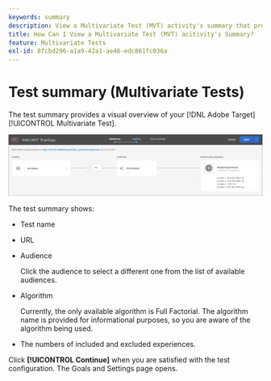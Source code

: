 ```yaml
---
keywords: summary
description: View a Multivariate Test (MVT) activity's summary that provides a visual overview of your MVT activity in Adobe Target.
title: How Can I View a Multivariate Test (MVT) acitivity's Summary?
feature: Multivariate Tests
exl-id: 8fcbd296-a1a9-42a1-ae46-edc861fc036a
---
```

# Test summary (Multivariate Tests)

The test summary provides a visual overview of your [!DNL Adobe Target] [!UICONTROL Multivariate Test].

![Test summary dialog box](/help/main/c-activities/c-multivariate-testing/t-create-multivariate-test/assets/summary2new.png)

The test summary shows:

* Test name 
* URL 
* Audience

  Click the audience to select a different one from the list of available audiences. 
* Algorithm

  Currently, the only available algorithm is Full Factorial. The algorithm name is provided for informational purposes, so you are aware of the algorithm being used. 
* The numbers of included and excluded experiences.

Click **[!UICONTROL Continue]** when you are satisfied with the test configuration. The Goals and Settings page opens.
